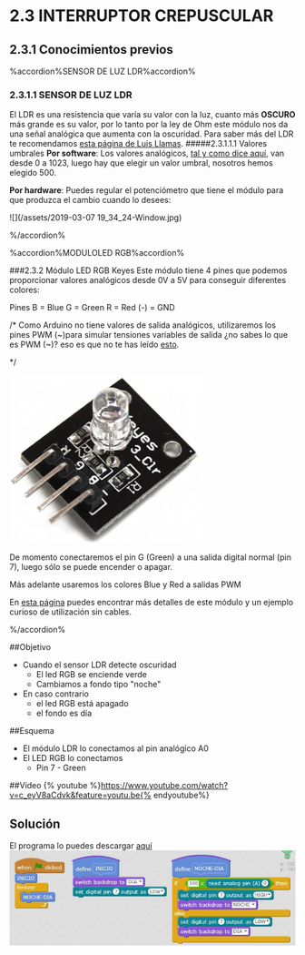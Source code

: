 # 2.3 INTERRUPTOR CREPUSCULAR
## 2.3.1 Conocimientos previos
%accordion%SENSOR DE LUZ LDR%accordion%
### 2.3.1.1 SENSOR DE LUZ LDR
El LDR es una resistencia que varía su valor con la luz, cuanto más **OSCURO** más grande es su valor, por lo tanto por la ley de Ohm este módulo nos da una señal analógica que aumenta con la oscuridad. Para saber más del LDR te recomendamos [esta página de Luis Llamas](https://www.luisllamas.es/medir-nivel-luz-con-arduino-y-fotoresistencia-ldr/).
#####2.3.1.1.1 Valores umbrales
**Por software**: Los valores analógicos, [tal y como dice aquí](https://catedu.gitbooks.io/programa-arduino-mediante-codigo/content/conexiones_analgicas.html), van desde 0 a 1023, luego hay que elegir un valor umbral, nosotros hemos elegido 500.

**Por hardware**: Puedes regular el potenciómetro que tiene el módulo para que produzca el cambio cuando lo desees:

![](/assets/2019-03-07 19_34_24-Window.jpg)

%/accordion%

%accordion%MODULOLED RGB%accordion%

###2.3.2 Módulo LED RGB Keyes
Este módulo tiene 4 pines que podemos proporcionar valores analógicos desde 0V a 5V para conseguir diferentes colores:

Pines B = Blue G = Green R = Red (-) = GND

/*
Como Arduino no tiene valores de salida analógicos, utilizaremos los pines PWM (~)para simular tensiones variables de salida ¿no sabes lo que es PWM (~)? eso es que no te has leído [esto](https://catedu.gitbooks.io/programa-arduino-mediante-codigo/content/un_caso_especial_seales_pwm.html).

*/

![](/assets/rgbkeyes.jpg)

De momento conectaremos el pin G (Green) a una salida digital normal (pin 7), luego sólo se puede encender o apagar.

Más adelante usaremos los colores Blue y Red a salidas PWM

En [esta página](https://tkkrlab.nl/wiki/Arduino_KY-016_3-color_LED_module) puedes encontrar más detalles de este módulo y un ejemplo curioso de utilización sin cables.

%/accordion%

##Objetivo
* Cuando el sensor LDR detecte oscuridad
    * El led RGB se enciende verde
    * Cambiamos a fondo tipo "noche"
* En caso contrario
    * el led RGB está apagado
    * el fondo es día

##Esquema
* El módulo LDR lo conectamos al pin analógico A0 
* El LED RGB lo conectamos
    * Pin 7 - Green

##Video
{% youtube %}https://www.youtube.com/watch?v=c_eyV8aCdvk&feature=youtu.be{% endyoutube%}
## Solución

El programa lo puedes descargar [aquí](https://drive.google.com/open?id=1bV5VehaV7vf1eMwBAjru-LZ0Wh9E75Wq)
![](/assets/23interruptorcrepuscular.jpg)